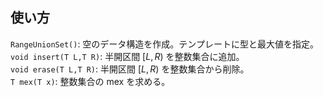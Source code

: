 ## 使い方

`RangeUnionSet()`: 空のデータ構造を作成。テンプレートに型と最大値を指定。  
`void insert(T L,T R)`: 半開区間 $[L,R)$ を整数集合に追加。  
`void erase(T L,T R)`: 半開区間 $[L,R)$ を整数集合から削除。  
`T mex(T x)`: 整数集合の mex を求める。